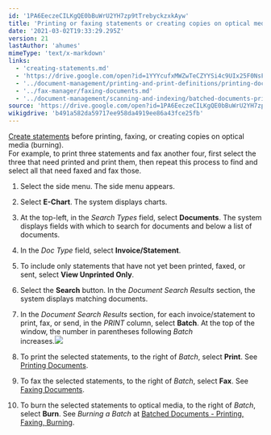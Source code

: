 ```yaml
---
id: '1PA6EeczeCILKgQE0bBuWrU2YH7zp9tTrebyckzxkAyw'
title: 'Printing or faxing statements or creating copies on optical media'
date: '2021-03-02T19:33:29.295Z'
version: 21
lastAuthor: 'ahumes'
mimeType: 'text/x-markdown'
links:
  - 'creating-statements.md'
  - 'https://drive.google.com/open?id=1YYYcufxMWZwTeCZYYSi4c9UIx25F0NsFjyqYR87KVjU'
  - '../document-management/printing-and-print-definitions/printing-documents.md'
  - '../fax-manager/faxing-documents.md'
  - '../document-management/scanning-and-indexing/batched-documents-printing-faxing-burning.md'
source: 'https://drive.google.com/open?id=1PA6EeczeCILKgQE0bBuWrU2YH7zp9tTrebyckzxkAyw'
wikigdrive: 'b491a582da59717ee958da4919ee86a43fce25fb'
---
```

[Create statements](creating-statements.md) before printing, faxing, or creating copies on optical media (burning).  
For example, to print three statements and fax another four, first select the three that need printed and print them, then repeat this process to find and select all that need faxed and fax those.
1. Select the side menu. The side menu appears.
2. Select <strong>E-Chart</strong>. The system displays charts. 
3. At the top-left, in the <em>Search Types</em> field, select <strong>Documents</strong>. The system displays fields with which to search for documents and below a list of documents.
4. In the <em>Doc Type</em> field, select <strong>Invoice/Statement</strong>.
5. To include only statements that have not yet been printed, faxed, or sent, select <strong>View Unprinted Only</strong>.
6. Select the <strong>Search</strong> button. In the <em>Document Search Results</em> section, the system displays matching documents.
7. In the <em>Document Search Results</em> section, for each invoice/statement to print, fax, or send, in the <em>PRINT</em> column, select <strong>Batch</strong>. At the top of the window, the number in parentheses following <em>Batch</em>  
    increases.<img src="../printing-or-faxing-statements-or-creating-copies-on-optical-media.assets/700fb51f2cef2c88d7fc0aa0941416d5.png" />  

8. To print the selected statements, to the right of <em>Batch</em>, select <strong>Print</strong>. See [P](https://drive.google.com/open?id=1YYYcufxMWZwTeCZYYSi4c9UIx25F0NsFjyqYR87KVjU)[rinting Documents](../document-management/printing-and-print-definitions/printing-documents.md).
9. To fax the selected statements, to the right of <em>Batch</em>, select <strong>Fax</strong>. See [Faxing Documents](../fax-manager/faxing-documents.md).
10. To burn the selected statements to optical media, to the right of <em>Batch</em>, select <strong>Burn</strong>. See <em>Burning a Batch</em> at [Batched Documents - Printing, Faxing, Burning](../document-management/scanning-and-indexing/batched-documents-printing-faxing-burning.md).
